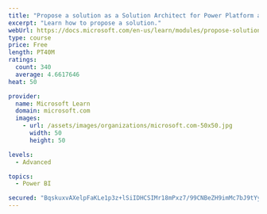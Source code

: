 ```yaml
---
title: "Propose a solution as a Solution Architect for Power Platform and Dynamics 365"
excerpt: "Learn how to propose a solution."
webUrl: https://docs.microsoft.com/en-us/learn/modules/propose-solution/
type: course
price: Free
length: PT40M
ratings:
  count: 340
  average: 4.6617646
heat: 50

provider:
  name: Microsoft Learn
  domain: microsoft.com
  images:
    - url: /assets/images/organizations/microsoft.com-50x50.jpg
      width: 50
      height: 50

levels:
  - Advanced

topics:
  - Power BI

secured: "BqskuxvAXelpFaKLe1p3z+lSiIDHCSIMr18mPxz7/99CNBeZH9imMc7bJ9tYyDG04PNVxczXxlmwF1o8MvLExg2bbRT1UoiTkwk5VVV/t3/hjskEmoAnn+ebgazQbJ52usi8fpLnnsut4T0TTZQC8UEOHf9fRpr70Oh6jKowmQ3/nsjG2NrhGI2qNPs3ZVv2B/QxVxNR//A87kzpPKkD//MQdeZqYW1gWjigjqHdlYcBTrHqvvKeXWYdz5unCUBhEwbfNXRlBzjcV/I4aLIVxRqzuoVWRxqFkS6Ec64I+FcYzPQ5sfhZD4ENLEC62gyU0KvdaWJv+e7VbqMQmJ3aqXqklUHEA68CgWjcsyDZzm+WgAORDfeqadPJ+vxDsIGDuGXJwdWzepe5CWSoqHDVohhtsi1CkT6piJRZ2rxitJA=;8/cAVuDnART3RPhweOnfrQ=="
---
```


